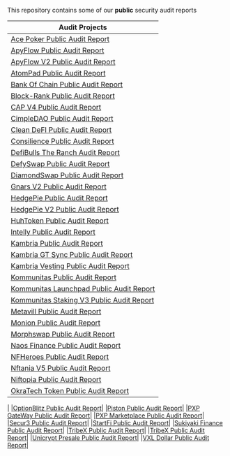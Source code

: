 This repository contains some of our **public** security audit reports


| Audit Projects  |
| -------- |
| [Ace Poker Public Audit Report](https://github.com/shellboxes/public-audit-reports/blob/main/reports/Ace_Poker_Audit_Report.pdf)      |
| [ApyFlow Public Audit Report](https://github.com/shellboxes/public-audit-reports/blob/main/reports/ApyFlow_Security_Audit_Report.pdf)|
| [ApyFlow V2 Public Audit Report](https://github.com/shellboxes/public-audit-reports/blob/main/reports/Apyflow_V2_Security_Audit_Report.pdf) |
| [AtomPad Public Audit Report](https://github.com/shellboxes/public-audit-reports/blob/main/reports/Atompad_Security_Audit_Report.pdf) |
| [Bank Of Chain Public Audit Report](https://github.com/shellboxes/public-audit-reports/blob/main/reports/BankOfChain_Security_Audit_Report.pdf) |
| [Block-Rank Public Audit Report](https://github.com/shellboxes/public-audit-reports/blob/main/reports/Block_Rank_Security_Audit_Report.pdf) |
| [CAP V4 Public Audit Report](https://github.com/shellboxes/public-audit-reports/blob/main/reports/CAP_Security_Audit_Report.pdf) |
| [CimpleDAO Public Audit Report](https://github.com/shellboxes/public-audit-reports/blob/main/reports/CimpleDAO_Security_Audit_Report.pdf)  |
| [Clean DeFI Public Audit Report](https://github.com/shellboxes/public-audit-reports/blob/main/reports/Cleandefi_Security_Audit_Report.pdf)|
| [Consilience Public Audit Report](https://github.com/shellboxes/public-audit-reports/blob/main/reports/Consilience_Security_Audit_Report.pdf) |
| [DefiBulls The Ranch Audit Report](https://github.com/shellboxes/public-audit-reports/blob/main/reports/DefiBulls_The_Ranch_Security_Audit_Report.pdf) |
|[DefySwap Public Audit Report](https://github.com/shellboxes/public-audit-reports/blob/main/reports/DefySwap_Security_Audit_Report.pdf)|
|[DiamondSwap Public Audit Report](https://github.com/shellboxes/public-audit-reports/blob/main/reports/DiamondSwap_Security_Audit_Report.pdf)|
|[Gnars V2 Public Audit Report](https://github.com/shellboxes/public-audit-reports/blob/main/reports/GnarsV2_Security_Audit_Report.pdf)|
|[HedgePie Public Audit Report](https://github.com/shellboxes/public-audit-reports/blob/main/reports/HedgePie_Security_Audit_Report.pdf)|
|[HedgePie V2 Public Audit Report](https://github.com/shellboxes/public-audit-reports/blob/main/reports/HedgePie_V2_Security_Audit_Report.pdf)|
|[HuhToken Public Audit Report](https://github.com/shellboxes/public-audit-reports/blob/main/reports/Huhtoken_Security_Audit_Report.pdf)|
|[Intelly Public Audit Report](https://github.com/shellboxes/public-audit-reports/blob/main/reports/Intelly_Security_Audit_Report.pdf)|
|[Kambria Public Audit Report](https://github.com/shellboxes/public-audit-reports/blob/main/reports/Kambria_Security_Audit_Report.pdf)|
|[Kambria GT Sync Public Audit Report](https://github.com/shellboxes/public-audit-reports/blob/main/reports/Kambria_GT_Sync_Security_Audit_Report.pdf)|
|[Kambria Vesting Public Audit Report](https://github.com/shellboxes/public-audit-reports/blob/main/reports/Kambria_Vesting_Security_Audit_Report.pdf)|
|[Kommunitas Public Audit Report](https://github.com/shellboxes/public-audit-reports/blob/main/reports/Kommunitas_Staking_Security_Audit_Report.pdf)|
|[Kommunitas Launchpad Public Audit Report](https://github.com/shellboxes/public-audit-reports/blob/main/reports/Kommunitas_Launchpad_Security_Audit_Report.pdf)|
|[Kommunitas Staking V3 Public Audit Report](https://github.com/shellboxes/public-audit-reports/blob/main/reports/Kommunitas_Staking_V3_Security_Audit_Report.pdf)|
|[Metavill Public Audit Report](https://github.com/shellboxes/public-audit-reports/blob/main/reports/Metavill_Security_Audit_Report.pdf)|
|[Monion Public Audit Report](https://github.com/shellboxes/public-audit-reports/blob/main/reports/Monion_Security_Audit_Report.pdf)|
|[Morphswap Public Audit Report](https://github.com/shellboxes/public-audit-reports/blob/main/reports/Morphswap_Security_Audit_Report.pdf)|
|[Naos Finance Public Audit Report](https://github.com/shellboxes/public-audit-reports/blob/main/reports/NAOS_Finance_Security_Audit_Report.pdf)|
|[NFHeroes Public Audit Report](https://github.com/shellboxes/public-audit-reports/blob/main/reports/NFHeros_Security_Audit_Report.pdf)|
|[Nftania V5 Public Audit Report](https://github.com/shellboxes/public-audit-reports/blob/main/reports/NftaniaV5_Security_Audit_Report.pdf)|
|[Niftopia Public Audit Report](https://github.com/shellboxes/public-audit-reports/blob/main/reports/Niftopia_Security_Audit_Report.pdf)|
|[OkraTech Token Public Audit Report](https://github.com/shellboxes/public-audit-reports/blob/main/reports/Okratech_Security_Audit_Report.pdf)|
|
|[OptionBlitz Public Audit Report](https://github.com/shellboxes/public-audit-reports/blob/main/reports/OptionBlitz_Security_Audit_Report.pdf)|
|[Piston Public Audit Report](https://github.com/shellboxes/public-audit-reports/blob/main/reports/Piston_Security_Audit_Report.pdf)|
|[PXP GateWay Public Audit Report](https://github.com/shellboxes/public-audit-reports/blob/main/reports/PXP_GateWay_Security_Audit_Report.pdf)|
|[PXP Marketplace Public Audit Report](https://github.com/shellboxes/public-audit-reports/blob/main/reports/PXP_MarketPlace_Security_Audit_Report.pdf)|
|[Secur3 Public Audit Report](https://github.com/shellboxes/public-audit-reports/blob/main/reports/Secur3_Security_Audit_Report.pdf)|
|[StartFi Public Audit Report](https://github.com/shellboxes/public-audit-reports/blob/main/reports/StartFI_Token_Security_Audit_Report.pdf)|
|[Sukiyaki Finance Public Audit Report](https://github.com/shellboxes/public-audit-reports/blob/main/reports/Sukiyaki_Finance_Security_Audit_Report.pdf)|
|[TribeX Public Audit Report](https://github.com/shellboxes/public-audit-reports/blob/main/reports/TribeX_Security_Audit_Report.pdf)|
|[TribeX Public Audit Report](https://github.com/shellboxes/public-audit-reports/blob/main/reports/TribeX_Security_Audit_Report.pdf)|
|[Unicrypt Presale Public Audit Report](https://github.com/shellboxes/public-audit-reports/blob/main/reports/Unicrypt_Presale_Security_Audit_Report.pdf)|
|[VXL Dollar Public Audit Report](https://github.com/shellboxes/public-audit-reports/blob/main/reports/VXL_DOLLAR_Security_Audit_Report.pdf)|
